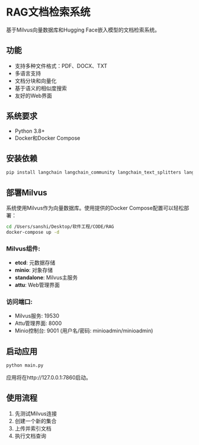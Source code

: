 # RAG文档检索系统

基于Milvus向量数据库和Hugging Face嵌入模型的文档检索系统。

## 功能

- 支持多种文件格式：PDF、DOCX、TXT
- 多语言支持
- 文档分块和向量化
- 基于语义的相似度搜索
- 友好的Web界面

## 系统要求

- Python 3.8+
- Docker和Docker Compose

## 安装依赖

```bash
pip install langchain langchain_community langchain_text_splitters langchain_huggingface pymilvus gradio
```

## 部署Milvus

系统使用Milvus作为向量数据库。使用提供的Docker Compose配置可以轻松部署：

```bash
cd /Users/sanshi/Desktop/软件工程/CODE/RAG
docker-compose up -d
```

### Milvus组件:

- **etcd**: 元数据存储
- **minio**: 对象存储
- **standalone**: Milvus主服务
- **attu**: Web管理界面

### 访问端口:

- Milvus服务: 19530
- Attu管理界面: 8000
- Minio控制台: 9001 (用户名/密码: minioadmin/minioadmin)

## 启动应用

```bash
python main.py
```

应用将在http://127.0.0.1:7860启动。

## 使用流程

1. 先测试Milvus连接
2. 创建一个新的集合
3. 上传并索引文档
4. 执行文档查询
